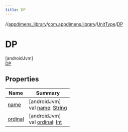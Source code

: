 ```yaml
---
title: DP
---
```

//[appdimens_library](../../../../index.html)/[com.appdimens.library](../../index.html)/[UnitType](../index.html)/[DP](index.html)



# DP



[androidJvm]\
[DP](index.html)



## Properties


| Name | Summary |
|---|---|
| [name](../-p-x/index.html#-372974862%2FProperties%2F1376941149) | [androidJvm]<br>val [name](../-p-x/index.html#-372974862%2FProperties%2F1376941149): [String](https://kotlinlang.org/api/core/kotlin-stdlib/kotlin/-string/index.html) |
| [ordinal](../-p-x/index.html#-739389684%2FProperties%2F1376941149) | [androidJvm]<br>val [ordinal](../-p-x/index.html#-739389684%2FProperties%2F1376941149): [Int](https://kotlinlang.org/api/core/kotlin-stdlib/kotlin/-int/index.html) |
